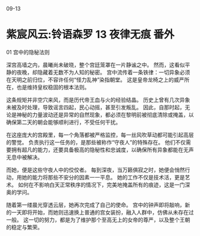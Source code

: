 09-13 


# 紫宸风云:铃语森罗 13 夜律无痕 番外

01 宫中的隐秘法则

深宫高墙之内，晨曦尚未破晓，整个宫廷笼罩在一片静谧之中。
然而，这看似平静的夜晚，却隐藏着无数不为人知的秘密。
宫中流传着一条铁律：一切异象必须在天明之前归位，不容许任何“怪力乱神”染指朝堂。
这是皇帝龙椅之上的威严所在，也是维持皇权稳固的根本法则。

这条规矩并非空穴来风，而是历代帝王血与火的经验结晶。
历史上曾有几次异象未被及时处理，导致谣言四起，民心动摇，甚至引发叛乱。
因此，自那时起，无论是神秘的力量波动还是异常的自然现象，都必须在黎明前被彻底清除或掩盖，以确保第二天的朝会能够顺利进行，不受任何干扰。

在这座庞大的宫殿里，每一个角落都被严格监控，每一丝风吹草动都可能引起高层的警觉。
负责执行这一任务的，是那些被称作“守夜人”的特殊存在。
他们不仅需要拥有超凡的能力，还要具备极高的隐秘性和忠诚度，以确保所有异象都能在无声无息中被解决。

而她，便是这些守夜人中的佼佼者。
每到深夜，当万籁俱寂之时，她便会悄然行动，用她的能力将那些不安分的因素一一平息。
她的工作不仅是技术活，更是艺术。
如何在不影响白天正常秩序的情况下，完美地掩盖所有的痕迹，这是一门深奥的学问。

随着第一缕晨光穿透云层，她再次完成了自己的使命。
宫中的钟声即将敲响，新的一天即将开始，而她则迅速换上普通的宫女装扮，融入人群中，仿佛从未存在过一般。
这一切的努力，都是为了维护那个至高无上的女帝的尊严，以及整个王朝的稳定与繁荣。